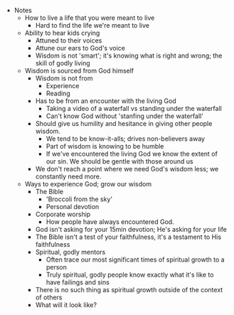 - Notes
	- How to live a life that you were meant to live
		- Hard to find the life we're meant to live
	- Ability to hear kids crying
		- Attuned to their voices
		- Attune our ears to God's voice
		- Wisdom is not 'smart'; it's knowing what is right and wrong; the skill of godly living
	- Wisdom is sourced from God himself
		- Wisdom is not from
			- Experience
			- Reading
		- Has to be from an encounter with the living God
			- Taking a video of a waterfall vs standing under the waterfall
			- Can't know God without 'stanfing under the waterfall'
		- Should give us humility and hesitance in giving other people wisdom.
			- We tend to be know-it-alls; drives non-believers away
			- Part of wisdom is knowing to be humble
			- If we've encountered the living God we know the extent of our sin. We should be gentle with those around us
		- We don't reach a point where we need God's wisdom less; we constantly need more.
	- Ways to experience God; grow our wisdom
		- The Bible
			- 'Broccoli from the sky'
			- Personal devotion
		- Corporate worship
			- How people have always encountered God.
		- God isn't asking for your 15min devotion; He's asking for your life
		- The Bible isn't a test of your faithfulness, it's a testament to His faithfulness
		- Spiritual, godly mentors
			- Often trace our most significant times of spiritual growth to a person
			- Truly spiritual, godly people know exactly what it's like to have failings and sins
		- There is no such thing as spiritual growth outside of the context of others
		- What will it look like?